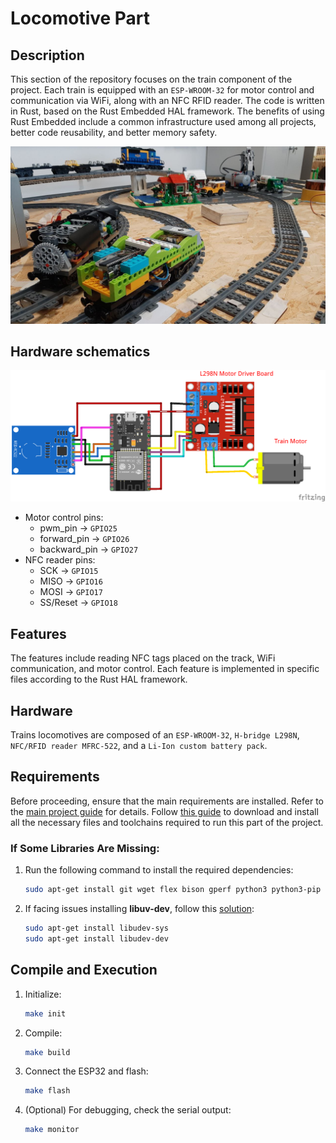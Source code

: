 # Locomotive Part

## Description

This section of the repository focuses on the train component of the project. Each train is equipped with an `ESP-WROOM-32` for motor control and communication via WiFi, along with an NFC RFID reader. The code is written in Rust, based on the Rust Embedded HAL framework. The benefits of using Rust Embedded include a common infrastructure used among all projects, better code reusability, and better memory safety.

![Trains Image](../../imgs/trains.jpg)

## Hardware schematics

![Image](../../imgs/train_hardware.png)

 - Motor control pins:
    - pwm_pin      -> `GPIO25`
    - forward_pin  -> `GPIO26`
    - backward_pin -> `GPIO27`
 - NFC reader pins:
    - SCK          -> `GPIO15`
    - MISO         -> `GPIO16`
    - MOSI         -> `GPIO17`
    - SS/Reset     -> `GPIO18`

## Features

The features include reading NFC tags placed on the track, WiFi communication, and motor control. Each feature is implemented in specific files according to the Rust HAL framework.

## Hardware

Trains locomotives are composed of an `ESP-WROOM-32`, `H-bridge L298N`, `NFC/RFID reader MFRC-522`, and a `Li-Ion custom battery pack`.

## Requirements

Before proceeding, ensure that the main requirements are installed. Refer to the [main project guide](../../README.md) for details. Follow [this guide](https://github.com/esp-rs/esp-idf-template/tree/master#prerequisites) to download and install all the necessary files and toolchains required to run this part of the project.

### If Some Libraries Are Missing:

1. Run the following command to install the required dependencies:
    ```bash
    sudo apt-get install git wget flex bison gperf python3 python3-pip python3-venv cmake ninja-build ccache libffi-dev libssl-dev dfu-util libusb-1.0-0
    ```

2. If facing issues installing **libuv-dev**, follow this [solution](https://stackoverflow.com/questions/32438367/install-libuv-on-ubuntu-12-04):
    ```bash
    sudo apt-get install libudev-sys
    sudo apt-get install libudev-dev 
    ```

## Compile and Execution

1. Initialize:
   ```bash
   make init
   ```
3. Compile:
   ```bash
   make build
   ```
5. Connect the ESP32 and flash:
   ```bash
   make flash
   ```
7. (Optional) For debugging, check the serial output:
   ```bash
   make monitor
   ```
